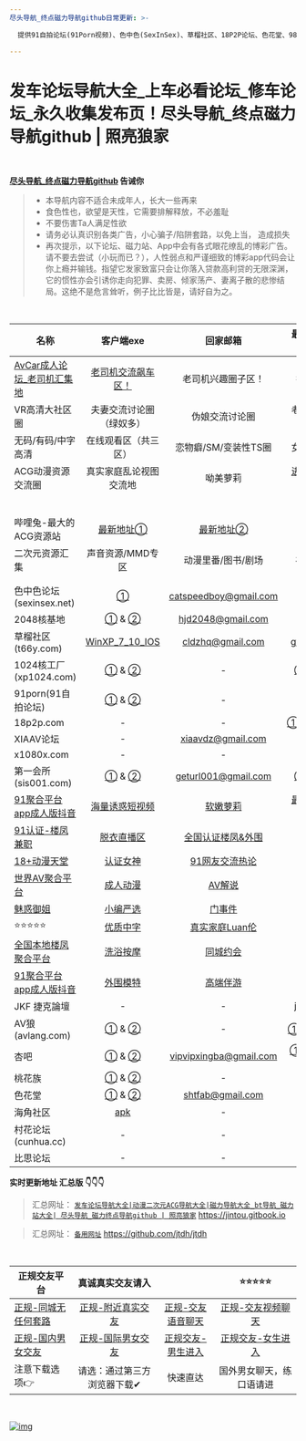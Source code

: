 ```yaml
---
尽头导航_终点磁力导航github日常更新: >-
  
  提供91自拍论坛(91Porn视频)、色中色(SexInSex)、草榴社区、18P2P论坛、色花堂、98堂、1024核工厂、2048核基地、海角社区、100lu高清首发论坛、性吧(SEX8)、桃花族、村花论坛、AV狼(avlang、XIAAV论坛、JKforum(捷克論壇)、AV天空、比思论坛、痴漢俱樂部等论坛永久地址和它们的最新地址发布页。

---
```


# 发车论坛导航大全\_上车必看论坛\_修车论坛\_永久收集发布页！尽头导航\_终点磁力导航github | 照亮狼家

&nbsp;&nbsp;&nbsp;&nbsp;&nbsp;&nbsp;&nbsp;


**[尽头导航_终点磁力导航github](https://jintou.gitbook.io/) 告诫你**

>  - 本导航内容不适合未成年人，长大一些再来
>   - 食色性也，欲望是天性，它需要排解释放，不必羞耻 
>   - 不要伤害Ta人满足性欲 
>   - 请务必认真识别各类广告，小心骗子/陷阱套路，以免上当， 造成损失
>   - 再次提示，以下论坛、磁力站、App中会有各式眼花缭乱的博彩广告。请不要去尝试（小玩而已？），人性弱点和严谨细致的博彩app代码会让你上瘾并输钱。指望它发家致富只会让你落入贷款高利贷的无限深渊，它的惯性亦会引诱你走向犯罪、卖房、倾家荡产、妻离子散的悲惨结局。这绝不是危言耸听，例子比比皆是，请好自为之。

&nbsp;&nbsp;&nbsp;&nbsp;&nbsp;&nbsp;&nbsp;


| 名称                                               |                          客户端exe                           |                   回家邮箱                   |                        最新地址发布页                        |
| -------------------------------------------------- | :----------------------------------------------------------: | :------------------------------------------: | :----------------------------------------------------------: |
| [AvCar成人论坛_老司机汇集地](https://l.tell365.top/) |                [老司机交流飙车区！](https://l.tell365.top/)                |   老司机兴趣圈子区！   |     推特福利姬     |
| VR高清大社区圈                                              |             夫妻交流讨论圈（绿奴多）             |     伪娘交流讨论圈     | 老司机兴趣圈子区！ |
| 无码/有码/中字高清                                          |               在线观看区（共三区）               | 恋物癖/SM/变装性TS圈 |    女优百科大全    |
| ACG动漫资源交流圈                                 | 真实家庭乱论视图交流地 |        呦美萝莉        |       [进入老司机汇集地](https://l.tell365.top/)              |
|      |  |  | |
|      |  |  | |
|      |  |  | |
|      |  |  | |
|      |  |  | |
|      |  |  | |
| 哔哩兔-最大的ACG资源站                | [最新地址①](https://bili.6vs5.com) | [最新地址②](http://dd.ma/v0F94YYC) | ACG游戏 |
| 二次元资源汇集                | 声音资源/MMD专区 | 动漫里番/图书/剧场 | 福利姬/cos |
|                                                    |                                                              |                                              |                                                              |
|                                                    |                                                              |                                              |                                                              |
| 色中色论坛(sexinsex.net)                           | [①](https://www.mediafire.com/file/03bf9sek6nk5tuv/%E8%89%B2%E4%B8%AD%E8%89%B2%E5%9C%B0%E5%9D%80%E5%8F%91%E5%B8%83%E5%99%A8.rar/file) |            catspeedboy@gmail.com             |               [①](http://174.127.195.66/bbs/)                |
| 2048核基地                                         | [①](https://github.com/jtdh/luntan/files/8078873/2048.zip) & [②](https://www.mediafire.com/file/c400441xvn6qglx/2048%E6%A0%B8%E5%9F%BA%E5%9C%B0%E5%8F%91%E5%B8%83%E5%99%A8.zip/file) |              hjd2048@gmail.com               |    [①](http://50qc.com:2048/) & [②](http://26t.net:2048/)    |
| 草榴社区(t66y.com)                                 | [WinXP_7_10_IOS](https://www.mediafire.com/file/wc2ggpxg4nxyhec/%E8%8D%89%E6%A6%B4%E5%8F%91%E5%B8%83%E5%99%A8.zip/file) |               cldzhq@gmail.com               |            [gfqzkep.com](http://www.gfqzkep.com/)            |
| 1024核工厂(xp1024.com)                             | [①](https://github.com/jtdh/luntan/files/8080733/1024.zip) & [②](https://www.mediafire.com/file/iqendjdz0cjra29/1024%E6%A0%B8%E5%B7%A5%E5%8E%82%E5%8F%91%E5%B8%83%E5%99%A8.zip/file) |                      -                       | [①](http://b11.hjfgczh733.rocks/bbs2.php) & [②](http://k11.csjbzcjnr.rocks/pw/)[③](http://b11.zbwymdcjsgg.rocks/pw/html_data/3/1711/846891.html) |
| 91porn(91自拍论坛)                                 | [①](https://github.com/jtdh/luntan/files/8090010/91app.zip) &  [②](https://www.mediafire.com/file/wbcq7s94xc6vc8n/91app.zip/file) |                      -                       |          [91home](https://www.ebay.com/usr/91home)           |
| 18p2p.com                                          |                              -                               |                      -                       | [①](http://www.18board.me/)[②](http://www.18p2p.me/)[③](http://www.18p2p.info/)[④]([http://www.18board.tv](http://www.18board.tv/) )[⑤](http://www.18board.net/) |
| XIAAV论坛                                          |                              -                               |              xiaavdz@gmail.com               |               [xavlt.com](https://xavlt.com/)                |
| x1080x.com                                         |                              -                               |                      -                       |               [c996.me](https://www.c996.me/)                |
| 第一会所(sis001.com)                               | [①](https://github.com/jtdh/luntan/files/8090016/sis001.zip) &  [②](https://www.mediafire.com/file/0fxrkeqr34tpd2q/sis001.zip/file) |             geturl001@gmail.com              | [①](http://23.225.172.95/) &  [②](http://154.84.5.235/)[③](https://gre.sislook.com/) |
| [91聚合平台app成人版抖音](https://v.hallo365.top/) |          [海量诱惑短视频](https://v.hallo365.top/)           |     [软嫩萝莉](https://v.hallo365.top/)      |         [最新国产大厂制片](https://v.hallo365.top/)          |
| [91认证-楼凤兼职](https://v.hallo365.top/)         |            [脱衣直播区](https://v.hallo365.top/)             | [全国认证楼凤&外围](https://v.hallo365.top/) |             [空投女友](https://v.hallo365.top/)              |
| [18+动漫天堂](https://v.hallo365.top/)             |             [认证女神](https://v.hallo365.top/)              |  [91网友交流热论](https://v.hallo365.top/)   |             [同城交流](https://v.hallo365.top/)              |
| [世界AV聚合平台](https://v.hallo365.top/)          |             [成人动漫](https://v.hallo365.top/)              |      [AV解说](https://v.hallo365.top/)       |             [经典三级](https://v.hallo365.top/)              |
| [魅惑御姐](https://v.hallo365.top/)                |             [小编严选](https://v.hallo365.top/)              |      [门事件](https://v.hallo365.top/)       |             [情趣综艺](https://v.hallo365.top/)              |
| ⭐⭐⭐⭐⭐                                              |             [优质中字](https://v.hallo365.top/)              |  [真实家庭Luan伦](https://v.hallo365.top/)   |             [激情小说](https://v.hallo365.top/)              |
| [全国本地楼凤聚合平台](https://v.hallo365.top/)    |             [洗浴按摩](https://v.hallo365.top/)              |     [同城约会](https://v.hallo365.top/)      |             [同城小姐](https://v.hallo365.top/)              |
| [91聚合平台app成人版抖音](https://v.hallo365.top/) |             [外围模特](https://v.hallo365.top/)              |     [高端伴游](https://v.hallo365.top/)      |             [情人包养](https://v.hallo365.top/)              |
| JKF 捷克論壇                                       |                              -                               |                      -                       |           [jkforum.net](https://www.jkforum.net/)            |
| AV狼(avlang.com)                                   | [①](https://github.com/jtdh/luntan/files/8090014/avlang.zip) &  [②](https://www.mediafire.com/file/rfvh7xpelwby9af/avlang.zip/file) |                      -                       |       [①](http://www.avlang.xyz/dizhi.php) 答：avlang        |
| 杏吧                                               | [①](https://github.com/jtdh/luntan/files/8090019/default.zip) &  [②](https://www.mediafire.com/file/i1c5fclkx7z5eq7/%25E6%259D%258F%25E5%2590%25A7.zip/file) |            vipvipxingba@gmail.com            | [①](https://xn--50-ff8ct7p.com/) [②](https://xn--86-ff8ct7p.com/) [③](https://xn--36-ff8ct7p.com/) [④](https://xn--26-ff8ct7p.com/) [⑤](https://xn--16-ff8ct7p.com/) |
| 桃花族                                             | [①](https://github.com/jtdh/luntan/files/8090018/dizhi.zip) &  [②](https://www.mediafire.com/file/vkktvxr0uyl1ocb/%25E6%25A1%2583%25E8%258A%25B1%25E6%2597%258Fdizhi.zip/file) |                      -                       |                  [①](http://taohuale3.com)                   |
| 色花堂                                             | [①](https://github.com/jtdh/luntan/files/8090012/98.zip) &  [②](https://www.mediafire.com/file/fdej02r13erql2r/98%25E5%25A0%2582%25E7%25BD%2591%25E5%259D%2580%25E5%258F%2591%25E5%25B8%2583%25E5%2599%25A8.zip/file) |               shtfab@gmail.com               |            [①](https://www.ebay.com/usr/98dizhi/)            |
| 海角社区                                           |       [apk](https://hj3a7.com/down/20211027173050.apk)       |                      -                       |                    [①](https://hjf9e.com)                    |
| 村花论坛(cunhua.cc)                                |                              -                               |                      -                       | [①](https://www.xingba.pw) &  [②](https://www.cunhua.sbs//)  |
| 比思论坛                                           |                              -                               |                      -                       |           [caregirl](http://caregirl.net/302.html)           |



**实时更新地址 汇总版 👇👇👇**

> 汇总网址： [`发车论坛导航大全|动漫二次元ACG导航大全|磁力导航大全_bt导航_磁力站大全| 尽头导航_磁力终点导航github | 照亮狼家`](https://jintou.gitbook.io) https://jintou.gitbook.io

> 汇总网址： [`备用网址`](https://github.com/jtdh/jtdh/) https://github.com/jtdh/jtdh

&nbsp;&nbsp;&nbsp;&nbsp;&nbsp;&nbsp;&nbsp;




| 正规交友平台                                                |      真诚真实交友请入                                              |                                               |                                 ⭐⭐⭐⭐⭐               |
| --------------------------------------------------- | :----------------------------------------------------------: | :---------------------------------------------------: | :----------------------------------------------------------: |
|   [正规-同城无任何套路](https://wan.x93x.com)   | [正规-附近真实交友](https://h5.grabchatapp.com/Mine/InviteMale.aspx?channelCode=C1003&ID=7336902)| [正规-交友语音聊天](https://h5.grabchatapp.com/Mine/InviteMale.aspx?channelCode=C1003&ID=7336902) |[正规-交友视频聊天](https://h5.grabchatapp.com/Mine/InviteMale.aspx?channelCode=C1003&ID=7336902) |
|    [正规-国内男女交友](https://h5.grabchatapp.com/Mine/InviteMale.aspx?channelCode=C1003&ID=7336902)  | [正规-国际男女交友](https://h5.grabchatapp.com/Mine/InviteMale.aspx?channelCode=C1003&ID=7336902)| [正规交友-男生进入](https://h5.grabchatapp.com/Mine/InviteMale.aspx?channelCode=C1003&ID=7336902) | [正规交友-女生进入](https://h5.grabchatapp.com/Mine/InviteMale.aspx?channelCode=C1003&ID=7336902)|
| 注意下载选项👉                                                |      请选：通过第三方浏览器下载✔                                              |                                        快速直达       |        国外男女聊天，练口语请进                         |

&nbsp;&nbsp;&nbsp;&nbsp;&nbsp;&nbsp;&nbsp;



[![img](https://camo.githubusercontent.com/652ed4b05da76e7644ff9af7babe7c7728b6f0726a61d5a01ea08805c54703f1/68747470733a2f2f696d6736372e706978686f73742e746f2f696d616765732f37382f3236323331353632305f39312e6a7067)](https://camo.githubusercontent.com/652ed4b05da76e7644ff9af7babe7c7728b6f0726a61d5a01ea08805c54703f1/68747470733a2f2f696d6736372e706978686f73742e746f2f696d616765732f37382f3236323331353632305f39312e6a7067)
